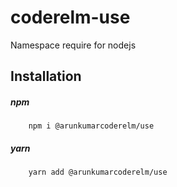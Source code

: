 # coderelm-use
Namespace require for nodejs

## Installation

##### npm 
```
    npm i @arunkumarcoderelm/use
```

##### yarn 
```
    yarn add @arunkumarcoderelm/use
```